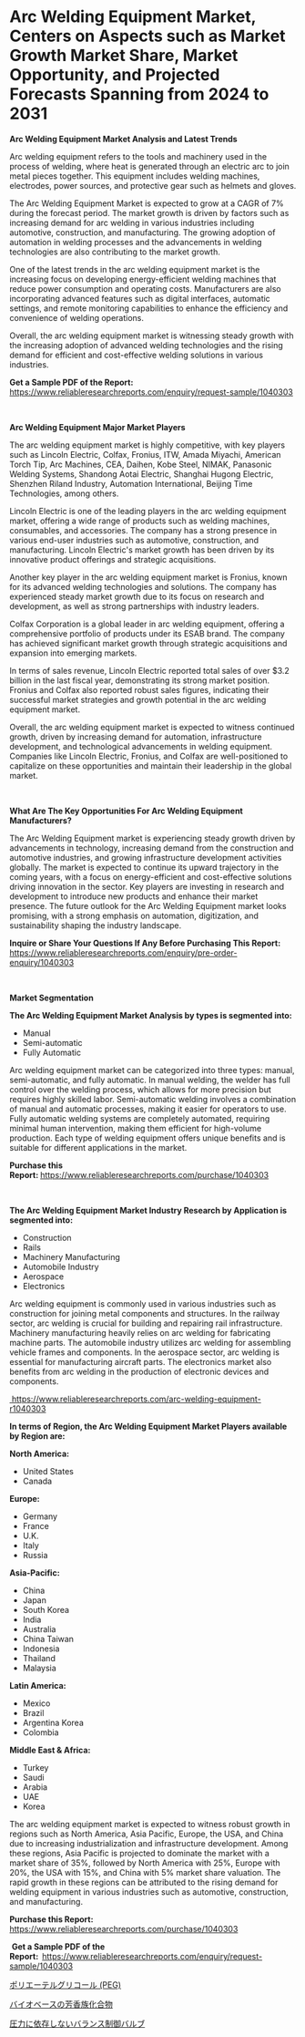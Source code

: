 <p><h1>Arc Welding Equipment Market, Centers on Aspects such as Market Growth Market Share, Market Opportunity, and Projected Forecasts Spanning from 2024 to 2031</h1></p><p><strong>Arc Welding Equipment Market Analysis and Latest Trends</strong></p>
<p><p>Arc welding equipment refers to the tools and machinery used in the process of welding, where heat is generated through an electric arc to join metal pieces together. This equipment includes welding machines, electrodes, power sources, and protective gear such as helmets and gloves.</p><p>The Arc Welding Equipment Market is expected to grow at a CAGR of 7% during the forecast period. The market growth is driven by factors such as increasing demand for arc welding in various industries including automotive, construction, and manufacturing. The growing adoption of automation in welding processes and the advancements in welding technologies are also contributing to the market growth.</p><p>One of the latest trends in the arc welding equipment market is the increasing focus on developing energy-efficient welding machines that reduce power consumption and operating costs. Manufacturers are also incorporating advanced features such as digital interfaces, automatic settings, and remote monitoring capabilities to enhance the efficiency and convenience of welding operations.</p><p>Overall, the arc welding equipment market is witnessing steady growth with the increasing adoption of advanced welding technologies and the rising demand for efficient and cost-effective welding solutions in various industries.</p></p>
<p><strong>Get a Sample PDF of the Report:&nbsp;</strong> <a href="https://www.reliableresearchreports.com/enquiry/request-sample/1040303">https://www.reliableresearchreports.com/enquiry/request-sample/1040303</a></p>
<p>&nbsp;</p>
<p><strong>Arc Welding Equipment Major Market Players</strong></p>
<p><p>The arc welding equipment market is highly competitive, with key players such as Lincoln Electric, Colfax, Fronius, ITW, Amada Miyachi, American Torch Tip, Arc Machines, CEA, Daihen, Kobe Steel, NIMAK, Panasonic Welding Systems, Shandong Aotai Electric, Shanghai Hugong Electric, Shenzhen Riland Industry, Automation International, Beijing Time Technologies, among others.</p><p>Lincoln Electric is one of the leading players in the arc welding equipment market, offering a wide range of products such as welding machines, consumables, and accessories. The company has a strong presence in various end-user industries such as automotive, construction, and manufacturing. Lincoln Electric's market growth has been driven by its innovative product offerings and strategic acquisitions.</p><p>Another key player in the arc welding equipment market is Fronius, known for its advanced welding technologies and solutions. The company has experienced steady market growth due to its focus on research and development, as well as strong partnerships with industry leaders.</p><p>Colfax Corporation is a global leader in arc welding equipment, offering a comprehensive portfolio of products under its ESAB brand. The company has achieved significant market growth through strategic acquisitions and expansion into emerging markets.</p><p>In terms of sales revenue, Lincoln Electric reported total sales of over $3.2 billion in the last fiscal year, demonstrating its strong market position. Fronius and Colfax also reported robust sales figures, indicating their successful market strategies and growth potential in the arc welding equipment market.</p><p>Overall, the arc welding equipment market is expected to witness continued growth, driven by increasing demand for automation, infrastructure development, and technological advancements in welding equipment. Companies like Lincoln Electric, Fronius, and Colfax are well-positioned to capitalize on these opportunities and maintain their leadership in the global market.</p></p>
<p>&nbsp;</p>
<p><strong>What Are The Key Opportunities For Arc Welding Equipment Manufacturers?</strong></p>
<p><p>The Arc Welding Equipment market is experiencing steady growth driven by advancements in technology, increasing demand from the construction and automotive industries, and growing infrastructure development activities globally. The market is expected to continue its upward trajectory in the coming years, with a focus on energy-efficient and cost-effective solutions driving innovation in the sector. Key players are investing in research and development to introduce new products and enhance their market presence. The future outlook for the Arc Welding Equipment market looks promising, with a strong emphasis on automation, digitization, and sustainability shaping the industry landscape.</p></p>
<p><strong>Inquire or Share Your Questions If Any Before Purchasing This Report:</strong> <a href="https://www.reliableresearchreports.com/enquiry/pre-order-enquiry/1040303">https://www.reliableresearchreports.com/enquiry/pre-order-enquiry/1040303</a></p>
<p>&nbsp;</p>
<p><strong>Market Segmentation</strong></p>
<p><strong>The Arc Welding Equipment Market Analysis by types is segmented into:</strong></p>
<p><ul><li>Manual</li><li>Semi-automatic</li><li>Fully Automatic</li></ul></p>
<p><p>Arc welding equipment market can be categorized into three types: manual, semi-automatic, and fully automatic. In manual welding, the welder has full control over the welding process, which allows for more precision but requires highly skilled labor. Semi-automatic welding involves a combination of manual and automatic processes, making it easier for operators to use. Fully automatic welding systems are completely automated, requiring minimal human intervention, making them efficient for high-volume production. Each type of welding equipment offers unique benefits and is suitable for different applications in the market.</p></p>
<p><strong>Purchase this Report:&nbsp;</strong><a href="https://www.reliableresearchreports.com/purchase/1040303">https://www.reliableresearchreports.com/purchase/1040303</a></p>
<p>&nbsp;</p>
<p><strong>The Arc Welding Equipment Market Industry Research by Application is segmented into:</strong></p>
<p><ul><li>Construction</li><li>Rails</li><li>Machinery Manufacturing</li><li>Automobile Industry</li><li>Aerospace</li><li>Electronics</li></ul></p>
<p><p>Arc welding equipment is commonly used in various industries such as construction for joining metal components and structures. In the railway sector, arc welding is crucial for building and repairing rail infrastructure. Machinery manufacturing heavily relies on arc welding for fabricating machine parts. The automobile industry utilizes arc welding for assembling vehicle frames and components. In the aerospace sector, arc welding is essential for manufacturing aircraft parts. The electronics market also benefits from arc welding in the production of electronic devices and components.</p></p>
<p><a href="https://www.reliableresearchreports.com/arc-welding-equipment-r1040303">&nbsp;https://www.reliableresearchreports.com/arc-welding-equipment-r1040303</a></p>
<p><strong>In terms of Region, the Arc Welding Equipment Market Players available by Region are:</strong></p>
<p>
    <p> <strong> North America: </strong>
        <ul>
            <li>United States</li>
            <li>Canada</li>
        </ul>
        </p> 
    <p> <strong> Europe: </strong>
        <ul>
            <li>Germany</li>
            <li>France</li>
            <li>U.K.</li>
            <li>Italy</li>
            <li>Russia</li>
        </ul>
        </p> 
    <p> <strong> Asia-Pacific: </strong>
        <ul>
            <li>China</li>
            <li>Japan</li>
            <li>South Korea</li>
            <li>India</li>
            <li>Australia</li>
            <li>China Taiwan</li>
            <li>Indonesia</li>
            <li>Thailand</li>
            <li>Malaysia</li>
        </ul>
        </p> 
    <p> <strong> Latin America: </strong>
        <ul>
            <li>Mexico</li>
            <li>Brazil</li>
            <li>Argentina Korea</li>
            <li>Colombia</li>
        </ul>
        </p> 
    <p> <strong> Middle East & Africa: </strong>
        <ul>
            <li>Turkey</li>
            <li>Saudi</li>
            <li>Arabia</li>
            <li>UAE</li>
            <li>Korea</li>
        </ul>
    </p>
    </p>
<p><p>The arc welding equipment market is expected to witness robust growth in regions such as North America, Asia Pacific, Europe, the USA, and China due to increasing industrialization and infrastructure development. Among these regions, Asia Pacific is projected to dominate the market with a market share of 35%, followed by North America with 25%, Europe with 20%, the USA with 15%, and China with 5% market share valuation. The rapid growth in these regions can be attributed to the rising demand for welding equipment in various industries such as automotive, construction, and manufacturing.</p></p>
<p><strong>Purchase this Report: </strong><a href="https://www.reliableresearchreports.com/purchase/1040303">https://www.reliableresearchreports.com/purchase/1040303</a></p>
<p>&nbsp;<strong>Get a Sample PDF of the Report:&nbsp;&nbsp;</strong><a href="https://www.reliableresearchreports.com/enquiry/request-sample/1040303">https://www.reliableresearchreports.com/enquiry/request-sample/1040303</a></p>
<p><strong></strong></p>
<p><p><a href="https://medium.com/@hugofirst21/%E3%83%9D%E3%83%AA%E3%82%A8%E3%83%BC%E3%83%86%E3%83%AB%E3%82%B0%E3%83%AA%E3%82%B3%E3%83%BC%E3%83%AB-peg-%E5%B8%82%E5%A0%B4%E8%AA%BF%E6%9F%BB%E3%81%8A%E3%82%88%E3%81%B3%E7%94%A3%E6%A5%AD%E3%81%AE%E9%80%B2%E5%8C%96-2031%E5%B9%B4%E3%81%BE%E3%81%A7%E3%81%AE%E4%BA%88%E6%B8%AC-19d663b458fe">ポリエーテルグリコール (PEG)</a></p><p><a href="https://medium.com/@kelscdowell78456/%E3%83%90%E3%82%A4%E3%82%AA%E3%83%99%E3%83%BC%E3%82%B9%E3%81%AE%E3%82%A2%E3%83%AD%E3%83%9E%E3%83%86%E3%82%A3%E3%83%83%E3%82%AF%E3%82%B9%E7%94%A3%E6%A5%AD%E5%88%86%E6%9E%90%E3%83%AC%E3%83%9D%E3%83%BC%E3%83%88-%E3%82%A2%E3%83%97%E3%83%AA%E3%82%B1%E3%83%BC%E3%82%B7%E3%83%A7%E3%83%B3-%E5%9C%B0%E5%9F%9F-%E7%AB%B6%E4%BA%89%E6%88%A6%E7%95%A5%E3%81%AB%E3%82%88%E3%82%8B%E5%B8%82%E5%A0%B4%E8%A6%8F%E6%A8%A1-%E3%82%B7%E3%82%A7%E3%82%A2-%E3%83%88%E3%83%AC%E3%83%B3%E3%83%89-2024-2031-46bfde7a616b">バイオベースの芳香族化合物</a></p><p><a href="https://github.com/CloydAbbott2023/Market-Research-Report-List-2/blob/main/9544070153224.md">圧力に依存しないバランス制御バルブ</a></p></p>